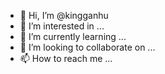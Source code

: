 - 👋 Hi, I’m @kingganhu
- 👀 I’m interested in ...
- 🌱 I’m currently learning ...
- 💞️ I’m looking to collaborate on ...
- 📫 How to reach me ...

<!---
kingganhu/kingganhu is a ✨ special ✨ repository because its `README.md` (this file) appears on your GitHub profile.
You can click the Preview link to take a look at your changes.
--->
